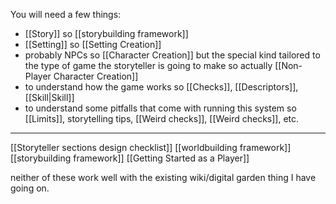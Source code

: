 You will need a few things:
- [[Story]] so [[storybuilding framework]]
- [[Setting]] so [[Setting Creation]]
- probably NPCs so [[Character Creation]] but the special kind tailored to the type of game the storyteller is going to make so actually [[Non-Player Character Creation]]
- to understand how the game works so [[Checks]], [[Descriptors]], [[Skill|Skill]]
- to understand some pitfalls that come with running this system so [[Limits]], storytelling tips, [[Weird checks]], [[Weird checks]], etc.

---

[[Storyteller sections design checklist]]
[[worldbuilding framework]]
[[storybuilding framework]]
[[Getting Started as a Player]]

neither of these work well with the existing wiki/digital garden thing I have going on.